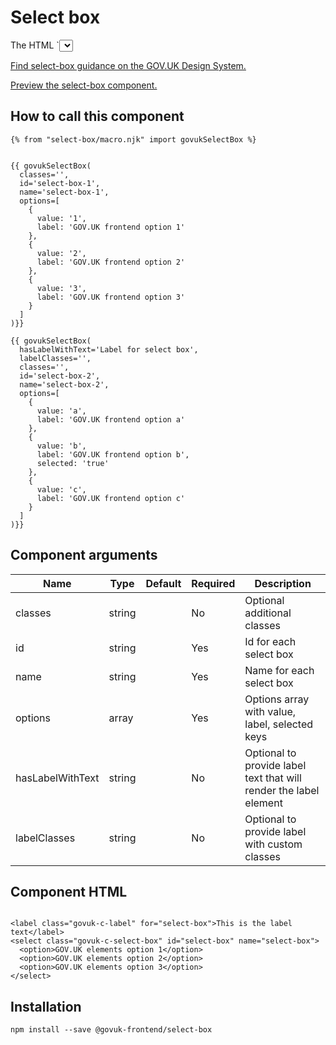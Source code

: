


<h1 class="govuk-u-heading-36">
Select box
</h1>

<p class="govuk-u-core-24">
  The HTML `<select>` element represents a control that provides a menu of options.
</p>

<p class="govuk-u-copy-19">
  <a href="http://www.linktodesignsystem.com/select-box">Find select-box guidance on the GOV.UK Design System.</a>
</p>


<p class="govuk-u-copy-19">
<a href="http://govuk-frontend-review.herokuapp.com/components/select-box/preview">Preview the select-box component.
</a>
</p>

  <h2 class="govuk-u-heading-24">How to call this component</h2>

  <pre><code>{% from &quot;select-box/macro.njk&quot; import govukSelectBox %}


{{ govukSelectBox(
  classes=&#39;&#39;,
  id=&#39;select-box-1&#39;,
  name=&#39;select-box-1&#39;,
  options=[
    {
      value: &#39;1&#39;,
      label: &#39;GOV.UK frontend option 1&#39;
    },
    {
      value: &#39;2&#39;,
      label: &#39;GOV.UK frontend option 2&#39;
    },
    {
      value: &#39;3&#39;,
      label: &#39;GOV.UK frontend option 3&#39;
    }
  ]
)}}

{{ govukSelectBox(
  hasLabelWithText=&#39;Label for select box&#39;,
  labelClasses=&#39;&#39;,
  classes=&#39;&#39;,
  id=&#39;select-box-2&#39;,
  name=&#39;select-box-2&#39;,
  options=[
    {
      value: &#39;a&#39;,
      label: &#39;GOV.UK frontend option a&#39;
    },
    {
      value: &#39;b&#39;,
      label: &#39;GOV.UK frontend option b&#39;,
      selected: &#39;true&#39;
    },
    {
      value: &#39;c&#39;,
      label: &#39;GOV.UK frontend option c&#39;
    }
  ]
)}}
</code></pre>

<h2 class="govuk-u-heading-24">Component arguments</h2>

<div>

<!-- TODO: Use the table macro here and pass it component argument data -->
| Name             | Type    | Default | Required | Description
|---               |---      |---      |---       |---
| classes          | string  |         | No       | Optional additional classes
| id               | string  |         | Yes      | Id for each select box
| name             | string  |         | Yes      | Name for each select box
| options          | array   |         | Yes      | Options array with value, label, selected keys
| hasLabelWithText | string  |         | No       | Optional to provide label text that will render the label element
| labelClasses     | string  |         | No       | Optional to provide label with custom classes

</div>

<h2 class="govuk-u-heading-24">Component HTML</h2>
<pre><code>
&lt;label class=&quot;govuk-c-label&quot; for=&quot;select-box&quot;&gt;This is the label text&lt;/label&gt;
&lt;select class=&quot;govuk-c-select-box&quot; id=&quot;select-box&quot; name=&quot;select-box&quot;&gt;
  &lt;option&gt;GOV.UK elements option 1&lt;/option&gt;
  &lt;option&gt;GOV.UK elements option 2&lt;/option&gt;
  &lt;option&gt;GOV.UK elements option 3&lt;/option&gt;
&lt;/select&gt;
</code></pre>

<h2 class="govuk-u-heading-24">Installation</h2>
<pre><code>npm install --save @govuk-frontend/select-box</code></pre>

